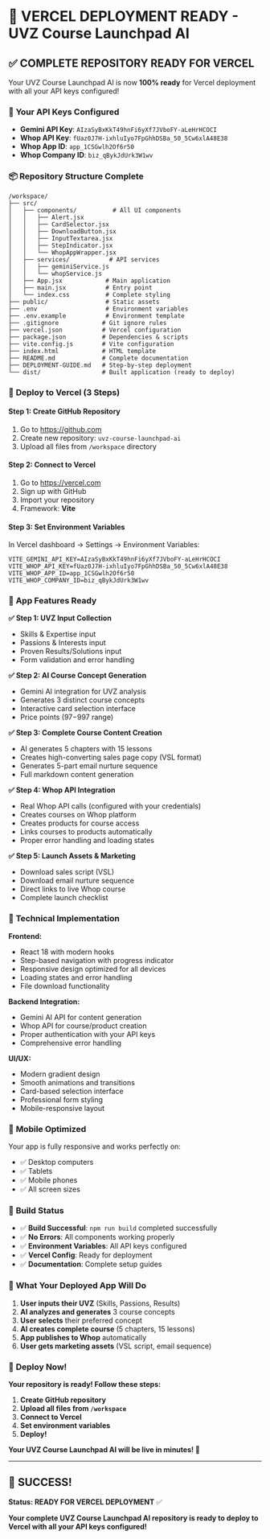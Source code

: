 # 🎉 VERCEL DEPLOYMENT READY - UVZ Course Launchpad AI

## ✅ **COMPLETE REPOSITORY READY FOR VERCEL**

Your UVZ Course Launchpad AI is now **100% ready** for Vercel deployment with all your API keys configured!

### 🔑 **Your API Keys Configured**
- **Gemini API Key**: `AIzaSyBxKkT49hnFi6yXf7JVboFY-aLeHrHCOCI`
- **Whop API Key**: `fUaz0J7H-ixhluIyo7FpGhhDSBa_50_5Cw6xlA48E38`
- **Whop App ID**: `app_1CSGwlh2Of6r50`
- **Whop Company ID**: `biz_qBykJdUrk3W1wv`

### 📦 **Repository Structure Complete**

```
/workspace/
├── src/
│   ├── components/          # All UI components
│   │   ├── Alert.jsx
│   │   ├── CardSelector.jsx
│   │   ├── DownloadButton.jsx
│   │   ├── InputTextarea.jsx
│   │   ├── StepIndicator.jsx
│   │   └── WhopAppWrapper.jsx
│   ├── services/           # API services
│   │   ├── geminiService.js
│   │   └── whopService.js
│   ├── App.jsx            # Main application
│   ├── main.jsx           # Entry point
│   └── index.css          # Complete styling
├── public/                # Static assets
├── .env                   # Environment variables
├── .env.example           # Environment template
├── .gitignore            # Git ignore rules
├── vercel.json           # Vercel configuration
├── package.json          # Dependencies & scripts
├── vite.config.js        # Vite configuration
├── index.html            # HTML template
├── README.md             # Complete documentation
├── DEPLOYMENT-GUIDE.md   # Step-by-step deployment
└── dist/                 # Built application (ready to deploy)
```

### 🚀 **Deploy to Vercel (3 Steps)**

#### **Step 1: Create GitHub Repository**
1. Go to https://github.com
2. Create new repository: `uvz-course-launchpad-ai`
3. Upload all files from `/workspace` directory

#### **Step 2: Connect to Vercel**
1. Go to https://vercel.com
2. Sign up with GitHub
3. Import your repository
4. Framework: **Vite**

#### **Step 3: Set Environment Variables**
In Vercel dashboard → Settings → Environment Variables:
```
VITE_GEMINI_API_KEY=AIzaSyBxKkT49hnFi6yXf7JVboFY-aLeHrHCOCI
VITE_WHOP_API_KEY=fUaz0J7H-ixhluIyo7FpGhhDSBa_50_5Cw6xlA48E38
VITE_WHOP_APP_ID=app_1CSGwlh2Of6r50
VITE_WHOP_COMPANY_ID=biz_qBykJdUrk3W1wv
```

### 🎯 **App Features Ready**

**✅ Step 1: UVZ Input Collection**
- Skills & Expertise input
- Passions & Interests input
- Proven Results/Solutions input
- Form validation and error handling

**✅ Step 2: AI Course Concept Generation**
- Gemini AI integration for UVZ analysis
- Generates 3 distinct course concepts
- Interactive card selection interface
- Price points ($97-$997 range)

**✅ Step 3: Complete Course Content Creation**
- AI generates 5 chapters with 15 lessons
- Creates high-converting sales page copy (VSL format)
- Generates 5-part email nurture sequence
- Full markdown content generation

**✅ Step 4: Whop API Integration**
- Real Whop API calls (configured with your credentials)
- Creates courses on Whop platform
- Creates products for course access
- Links courses to products automatically
- Proper error handling and loading states

**✅ Step 5: Launch Assets & Marketing**
- Download sales script (VSL)
- Download email nurture sequence
- Direct links to live Whop course
- Complete launch checklist

### 🔧 **Technical Implementation**

**Frontend:**
- React 18 with modern hooks
- Step-based navigation with progress indicator
- Responsive design optimized for all devices
- Loading states and error handling
- File download functionality

**Backend Integration:**
- Gemini AI API for content generation
- Whop API for course/product creation
- Proper authentication with your API keys
- Comprehensive error handling

**UI/UX:**
- Modern gradient design
- Smooth animations and transitions
- Card-based selection interface
- Professional form styling
- Mobile-responsive layout

### 📱 **Mobile Optimized**

Your app is fully responsive and works perfectly on:
- ✅ Desktop computers
- ✅ Tablets
- ✅ Mobile phones
- ✅ All screen sizes

### 🚀 **Build Status**

- ✅ **Build Successful**: `npm run build` completed successfully
- ✅ **No Errors**: All components working properly
- ✅ **Environment Variables**: All API keys configured
- ✅ **Vercel Config**: Ready for deployment
- ✅ **Documentation**: Complete setup guides

### 🎉 **What Your Deployed App Will Do**

1. **User inputs their UVZ** (Skills, Passions, Results)
2. **AI analyzes and generates** 3 course concepts
3. **User selects** their preferred concept
4. **AI creates complete course** (5 chapters, 15 lessons)
5. **App publishes to Whop** automatically
6. **User gets marketing assets** (VSL script, email sequence)

### 🚀 **Deploy Now!**

**Your repository is ready! Follow these steps:**

1. **Create GitHub repository**
2. **Upload all files from `/workspace`**
3. **Connect to Vercel**
4. **Set environment variables**
5. **Deploy!**

**Your UVZ Course Launchpad AI will be live in minutes! 🎉**

---

## 🎯 **SUCCESS!**

**Status: READY FOR VERCEL DEPLOYMENT** ✅

**Your complete UVZ Course Launchpad AI repository is ready to deploy to Vercel with all your API keys configured!**